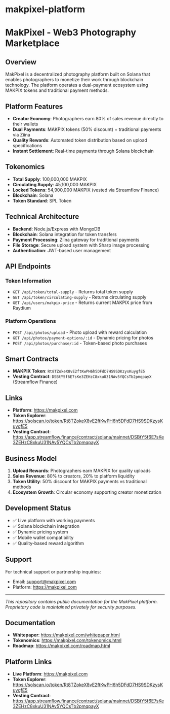 # makpixel-platform
# MakPixel - Web3 Photography Marketplace

## Overview
MakPixel is a decentralized photography platform built on Solana that enables photographers to monetize their work through blockchain technology. The platform operates a dual-payment ecosystem using MAKPIX tokens and traditional payment methods.

## Platform Features
- **Creator Economy**: Photographers earn 80% of sales revenue directly to their wallets
- **Dual Payments**: MAKPIX tokens (50% discount) + traditional payments via Ziina
- **Quality Rewards**: Automated token distribution based on upload specifications
- **Instant Settlement**: Real-time payments through Solana blockchain

## Tokenomics
- **Total Supply**: 100,000,000 MAKPIX
- **Circulating Supply**: 45,100,000 MAKPIX
- **Locked Tokens**: 54,900,000 MAKPIX (vested via Streamflow Finance)
- **Blockchain**: Solana
- **Token Standard**: SPL Token

## Technical Architecture
- **Backend**: Node.js/Express with MongoDB
- **Blockchain**: Solana integration for token transfers
- **Payment Processing**: Ziina gateway for traditional payments
- **File Storage**: Secure upload system with Sharp image processing
- **Authentication**: JWT-based user management

## API Endpoints
### Token Information
- `GET /api/token/total-supply` - Returns total token supply
- `GET /api/token/circulating-supply` - Returns circulating supply
- `GET /api/users/makpix-price` - Returns current MAKPIX price from Raydium

### Platform Operations
- `POST /api/photos/upload` - Photo upload with reward calculation
- `GET /api/photos/payment-options/:id` - Dynamic pricing for photos
- `POST /api/photos/purchase/:id` - Token-based photo purchases

## Smart Contracts
- **MAKPIX Token**: `Rt8TZokeX8vE2ftKwPH6h5DFdD7HS9SDKzysKuygfE5`
- **Vesting Contract**: `DSBtY5f6E7sKe3ZEHzC8xkuU31NAv5YQCsTb2pmqpayX` (Streamflow Finance)

## Links
- **Platform**: https://makpixel.com
- **Token Explorer**: https://solscan.io/token/Rt8TZokeX8vE2ftKwPH6h5DFdD7HS9SDKzysKuygfE5
- **Vesting Contract**: https://app.streamflow.finance/contract/solana/mainnet/DSBtY5f6E7sKe3ZEHzC8xkuU31NAv5YQCsTb2pmqpayX

## Business Model
1. **Upload Rewards**: Photographers earn MAKPIX for quality uploads
2. **Sales Revenue**: 80% to creators, 20% to platform liquidity
3. **Token Utility**: 50% discount for MAKPIX payments vs traditional methods
4. **Ecosystem Growth**: Circular economy supporting creator monetization

## Development Status
- ✅ Live platform with working payments
- ✅ Solana blockchain integration
- ✅ Dynamic pricing system
- ✅ Mobile wallet compatibility
- ✅ Quality-based reward algorithm

## Support
For technical support or partnership inquiries:
- Email: support@makpixel.com
- Platform: https://makpixel.com

---
*This repository contains public documentation for the MakPixel platform. Proprietary code is maintained privately for security purposes.*

## Documentation

- **Whitepaper**: https://makpixel.com/whitepaper.html
- **Tokenomics**: https://makpixel.com/tokenomics.html  
- **Roadmap**: https://makpixel.com/roadmap.html

## Platform Links
- **Live Platform**: https://makpixel.com
- **Token Explorer**: https://solscan.io/token/Rt8TZokeX8vE2ftKwPH6h5DFdD7HS9SDKzysKuygfE5
- **Vesting Contract**: https://app.streamflow.finance/contract/solana/mainnet/DSBtY5f6E7sKe3ZEHzC8xkuU31NAv5YQCsTb2pmqpayX
